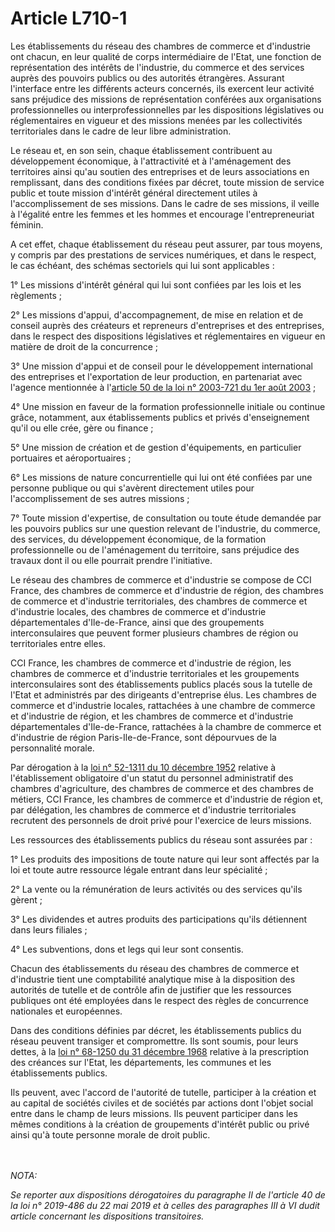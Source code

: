 # Article L710-1

<p>Les établissements du réseau des chambres de commerce et d'industrie ont chacun, en leur qualité de corps intermédiaire de l'Etat, une fonction de représentation des intérêts de l'industrie, du commerce et des services auprès des pouvoirs publics ou des autorités étrangères. Assurant l'interface entre les différents acteurs concernés, ils exercent leur activité sans préjudice des missions de représentation conférées aux organisations professionnelles ou interprofessionnelles par les dispositions législatives ou réglementaires en vigueur et des missions menées par les collectivités territoriales dans le cadre de leur libre administration.</p><p>Le réseau et, en son sein, chaque établissement contribuent au développement économique, à l'attractivité et à l'aménagement des territoires ainsi qu'au soutien des entreprises et de leurs associations en remplissant, dans des conditions fixées par décret, toute mission de service public et toute mission d'intérêt général directement utiles à l'accomplissement de ses missions. Dans le cadre de ses missions, il veille à l'égalité entre les femmes et les hommes et encourage l'entrepreneuriat féminin.</p><p>A cet effet, chaque établissement du réseau peut assurer, par tous moyens, y compris par des prestations de services numériques, et dans le respect, le cas échéant, des schémas sectoriels qui lui sont applicables :</p><p>1° Les missions d'intérêt général qui lui sont confiées par les lois et les règlements ;</p><p>2° Les missions d'appui, d'accompagnement, de mise en relation et de conseil auprès des créateurs et repreneurs d'entreprises et des entreprises, dans le respect des dispositions législatives et réglementaires en vigueur en matière de droit de la concurrence ;</p><p>3° Une mission d'appui et de conseil pour le développement international des entreprises et l'exportation de leur production, en partenariat avec l'agence mentionnée à l'<a href='/affichTexteArticle.do?cidTexte=JORFTEXT000000414455&idArticle=LEGIARTI000006314729&dateTexte=&categorieLien=cid'>article 50 de la loi n° 2003-721 du 1er août 2003</a> ;</p><p>4° Une mission en faveur de la formation professionnelle initiale ou continue grâce, notamment, aux établissements publics et privés d'enseignement qu'il ou elle crée, gère ou finance ;</p><p>5° Une mission de création et de gestion d'équipements, en particulier portuaires et aéroportuaires ;</p><p>6° Les missions de nature concurrentielle qui lui ont été confiées par une personne publique ou qui s'avèrent directement utiles pour l'accomplissement de ses autres missions ;</p><p>7° Toute mission d'expertise, de consultation ou toute étude demandée par les pouvoirs publics sur une question relevant de l'industrie, du commerce, des services, du développement économique, de la formation professionnelle ou de l'aménagement du territoire, sans préjudice des travaux dont il ou elle pourrait prendre l'initiative.</p><p>Le réseau des chambres de commerce et d'industrie se compose de CCI France, des chambres de commerce et d'industrie de région, des chambres de commerce et d'industrie territoriales, des chambres de commerce et d'industrie locales, des chambres de commerce et d'industrie départementales d'Ile-de-France, ainsi que des groupements interconsulaires que peuvent former plusieurs chambres de région ou territoriales entre elles.</p><p>CCI France, les chambres de commerce et d'industrie de région, les chambres de commerce et d'industrie territoriales et les groupements interconsulaires sont des établissements publics placés sous la tutelle de l'Etat et administrés par des dirigeants d'entreprise élus. Les chambres de commerce et d'industrie locales, rattachées à une chambre de commerce et d'industrie de région, et les chambres de commerce et d'industrie départementales d'Ile-de-France, rattachées à la chambre de commerce et d'industrie de région Paris-Ile-de-France, sont dépourvues de la personnalité morale.</p><p>Par dérogation à la <a href='/affichTexte.do?cidTexte=JORFTEXT000000698649&categorieLien=cid'>loi n° 52-1311 du 10 décembre 1952</a> relative à l'établissement obligatoire d'un statut du personnel administratif des chambres d'agriculture, des chambres de commerce et des chambres de métiers, CCI France, les chambres de commerce et d'industrie de région et, par délégation, les chambres de commerce et d'industrie territoriales recrutent des personnels de droit privé pour l'exercice de leurs missions.</p><p>Les ressources des établissements publics du réseau sont assurées par :</p><p>1° Les produits des impositions de toute nature qui leur sont affectés par la loi et toute autre ressource légale entrant dans leur spécialité ;</p><p>2° La vente ou la rémunération de leurs activités ou des services qu'ils gèrent ;</p><p>3° Les dividendes et autres produits des participations qu'ils détiennent dans leurs filiales ;</p><p>4° Les subventions, dons et legs qui leur sont consentis.</p><p>Chacun des établissements du réseau des chambres de commerce et d'industrie tient une comptabilité analytique mise à la disposition des autorités de tutelle et de contrôle afin de justifier que les ressources publiques ont été employées dans le respect des règles de concurrence nationales et européennes.</p><p>Dans des conditions définies par décret, les établissements publics du réseau peuvent transiger et compromettre. Ils sont soumis, pour leurs dettes, à la <a href='/affichTexte.do?cidTexte=JORFTEXT000000878035&categorieLien=cid'>loi n° 68-1250 du 31 décembre 1968</a> relative à la prescription des créances sur l'Etat, les départements, les communes et les établissements publics.</p><p>Ils peuvent, avec l'accord de l'autorité de tutelle, participer à la création et au capital de sociétés civiles et de sociétés par actions dont l'objet social entre dans le champ de leurs missions. Ils peuvent participer dans les mêmes conditions à la création de groupements d'intérêt public ou privé ainsi qu'à toute personne morale de droit public.</p><br/><br/><i>NOTA:<p>Se reporter aux dispositions dérogatoires du paragraphe II de l'article 40 de la loi n° 2019-486 du 22 mai 2019 et à celles des paragraphes III à VI dudit article concernant les dispositions transitoires. </p></i>